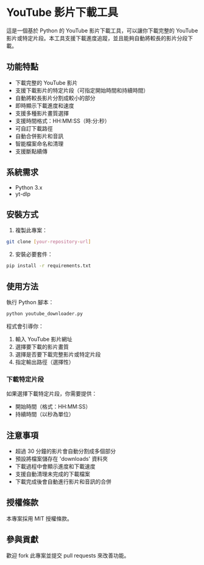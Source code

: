 # YouTube 影片下載工具

這是一個基於 Python 的 YouTube 影片下載工具，可以讓你下載完整的 YouTube 影片或特定片段。本工具支援下載進度追蹤，並且能夠自動將較長的影片分段下載。

## 功能特點

- 下載完整的 YouTube 影片
- 支援下載影片的特定片段（可指定開始時間和持續時間）
- 自動將較長影片分割成較小的部分
- 即時顯示下載進度和速度
- 支援多種影片畫質選擇
- 支援時間格式：HH:MM:SS（時:分:秒）
- 可自訂下載路徑
- 自動合併影片和音訊
- 智能檔案命名和清理
- 支援斷點續傳

## 系統需求

- Python 3.x
- yt-dlp

## 安裝方式

1. 複製此專案：
```bash
git clone [your-repository-url]
```

2. 安裝必要套件：
```bash
pip install -r requirements.txt
```

## 使用方法

執行 Python 腳本：

```bash
python youtube_downloader.py
```

程式會引導你：
1. 輸入 YouTube 影片網址
2. 選擇要下載的影片畫質
3. 選擇是否要下載完整影片或特定片段
4. 指定輸出路徑（選擇性）

### 下載特定片段
如果選擇下載特定片段，你需要提供：
- 開始時間（格式：HH:MM:SS）
- 持續時間（以秒為單位）

## 注意事項

- 超過 30 分鐘的影片會自動分割成多個部分
- 預設將檔案儲存在 'downloads' 資料夾
- 下載過程中會顯示進度和下載速度
- 支援自動清理未完成的下載檔案
- 下載完成後會自動進行影片和音訊的合併

## 授權條款

本專案採用 MIT 授權條款。

## 參與貢獻

歡迎 fork 此專案並提交 pull requests 來改善功能。
